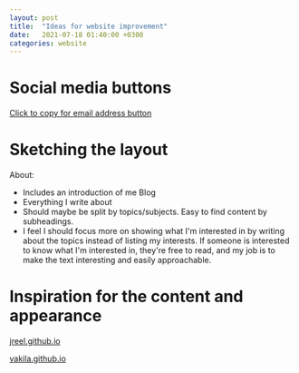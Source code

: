 ```yaml
---
layout: post
title:  "Ideas for website improvement"
date:   2021-07-18 01:40:00 +0300
categories: website
---
```



Social media buttons
==================

[Click to copy for email address button](https://www.w3schools.com/howto/howto_js_copy_clipboard.asp)

Sketching the layout
==================
About:
 - Includes an introduction of me
Blog
 - Everything I write about
 - Should maybe be split by topics/subjects. Easy to find content by subheadings.
 - I feel I should focus more on showing what I'm interested in by writing about the topics instead of listing my interests. If someone is interested to know what I'm interested in, they're free to read, and my job is to make the text interesting and easily approachable.



Inspiration for the content and appearance
==================

[jreel.github.io](https://jreel.github.io/)

[vakila.github.io](https://vakila.github.io/)
